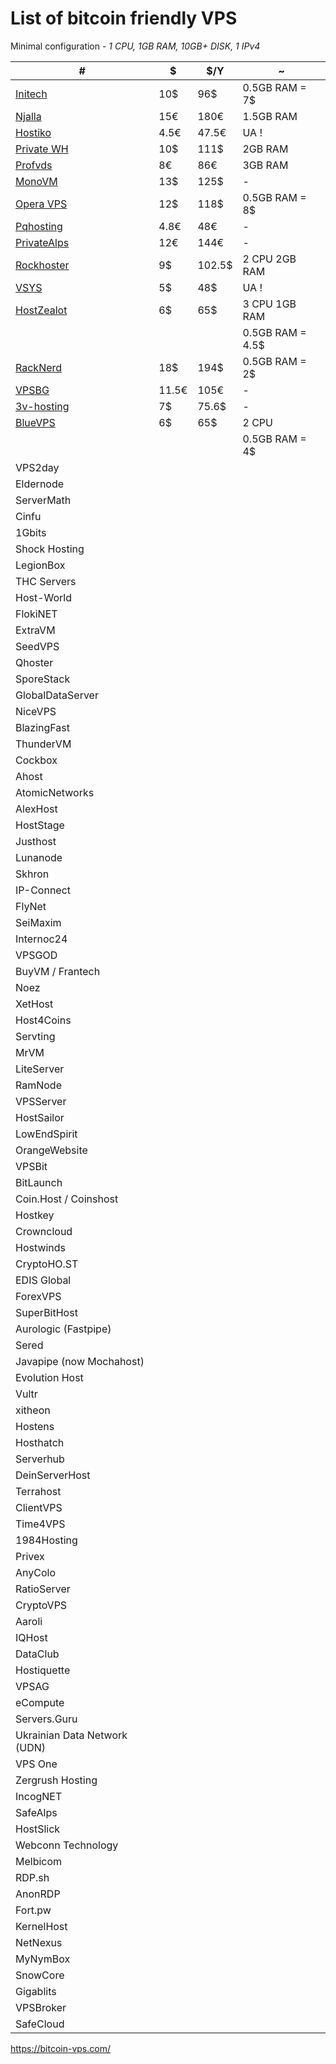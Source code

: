 # List of bitcoin friendly VPS

Minimal configuration - _1 CPU, 1GB RAM, 10GB+ DISK, 1 IPv4_

| #                                       | $     | $/Y    | ~                |
| --------------------------------------- | ----- | ------ | ---------------- |
| [Initech](https://initech.global/)      | 10$   | 96$    | 0.5GB RAM = 7$   |
| [Njalla](https://njal.la/)              | 15€   | 180€   | 1.5GB RAM        |
| [Hostiko](https://hostiko.com.ua/)      | 4.5€  | 47.5€  | UA !             |
| [Private WH](https://privateweb.ch/)    | 10$   | 111$   | 2GB RAM          |
| [Profvds](https://profvds.com/)         | 8€    | 86€    | 3GB RAM          |
| [MonoVM](https://monovm.com/)           | 13$   | 125$   | -                |
| [Opera VPS](https://operavps.com/)      | 12$   | 118$   | 0.5GB RAM = 8$   |
| [Pqhosting](https://pq.hosting/)        | 4.8€  | 48€    | -                |
| [PrivateAlps](https://privatealps.net/) | 12€   | 144€   | -                |
| [Rockhoster](https://rockhoster.com/)   | 9$    | 102.5$ | 2 CPU 2GB RAM    |
| [VSYS](https://vsys.host/)              | 5$    | 48$    | UA !             |
| [HostZealot](https://hostzealot.com/)   | 6$    | 65$    | 3 CPU 1GB RAM    |
|                                         |       |        | 0.5GB RAM = 4.5$ |
| [RackNerd](https://racknerd.com/)       | 18$   | 194$   | 0.5GB RAM = 2$   |
| [VPSBG](https://vpsbg.eu/)              | 11.5€ | 105€   | -                |
| [3v-hosting](https://3v-host.com/)      | 7$    | 75.6$  | -                |
| [BlueVPS](https://bluevps.com/)         | 6$    | 65$    | 2 CPU            |
|                                         |       |        | 0.5GB RAM = 4$   |
| VPS2day                                 |       |        |                  |
| Eldernode                               |       |        |                  |
| ServerMath                              |       |        |                  |
| Cinfu                                   |       |        |                  |
| 1Gbits                                  |       |        |                  |
| Shock Hosting                           |       |        |                  |
| LegionBox                               |       |        |                  |
| THC Servers                             |       |        |                  |
| Host-World                              |       |        |                  |
| FlokiNET                                |       |        |                  |
| ExtraVM                                 |       |        |                  |
| SeedVPS                                 |       |        |                  |
| Qhoster                                 |       |        |                  |
| SporeStack                              |       |        |                  |
| GlobalDataServer                        |       |        |                  |
| NiceVPS                                 |       |        |                  |
| BlazingFast                             |       |        |                  |
| ThunderVM                               |       |        |                  |
| Cockbox                                 |       |        |                  |
| Ahost                                   |       |        |                  |
| AtomicNetworks                          |       |        |                  |
| AlexHost                                |       |        |                  |
| HostStage                               |       |        |                  |
| Justhost                                |       |        |                  |
| Lunanode                                |       |        |                  |
| Skhron                                  |       |        |                  |
| IP-Connect                              |       |        |                  |
| FlyNet                                  |       |        |                  |
| SeiMaxim                                |       |        |                  |
| Internoc24                              |       |        |                  |
| VPSGOD                                  |       |        |                  |
| BuyVM / Frantech                        |       |        |                  |
| Noez                                    |       |        |                  |
| XetHost                                 |       |        |                  |
| Host4Coins                              |       |        |                  |
| Servting                                |       |        |                  |
| MrVM                                    |       |        |                  |
| LiteServer                              |       |        |                  |
| RamNode                                 |       |        |                  |
| VPSServer                               |       |        |                  |
| HostSailor                              |       |        |                  |
| LowEndSpirit                            |       |        |                  |
| OrangeWebsite                           |       |        |                  |
| VPSBit                                  |       |        |                  |
| BitLaunch                               |       |        |                  |
| Coin.Host / Coinshost                   |       |        |                  |
| Hostkey                                 |       |        |                  |
| Crowncloud                              |       |        |                  |
| Hostwinds                               |       |        |                  |
| CryptoHO.ST                             |       |        |                  |
| EDIS Global                             |       |        |                  |
| ForexVPS                                |       |        |                  |
| SuperBitHost                            |       |        |                  |
| Aurologic (Fastpipe)                    |       |        |                  |
| Sered                                   |       |        |                  |
| Javapipe (now Mochahost)                |       |        |                  |
| Evolution Host                          |       |        |                  |
| Vultr                                   |       |        |                  |
| xitheon                                 |       |        |                  |
| Hostens                                 |       |        |                  |
| Hosthatch                               |       |        |                  |
| Serverhub                               |       |        |                  |
| DeinServerHost                          |       |        |                  |
| Terrahost                               |       |        |                  |
| ClientVPS                               |       |        |                  |
| Time4VPS                                |       |        |                  |
| 1984Hosting                             |       |        |                  |
| Privex                                  |       |        |                  |
| AnyColo                                 |       |        |                  |
| RatioServer                             |       |        |                  |
| CryptoVPS                               |       |        |                  |
| Aaroli                                  |       |        |                  |
| IQHost                                  |       |        |                  |
| DataClub                                |       |        |                  |
| Hostiquette                             |       |        |                  |
| VPSAG                                   |       |        |                  |
| eCompute                                |       |        |                  |
| Servers.Guru                            |       |        |                  |
| Ukrainian Data Network (UDN)            |       |        |                  |
| VPS One                                 |       |        |                  |
| Zergrush Hosting                        |       |        |                  |
| IncogNET                                |       |        |                  |
| SafeAlps                                |       |        |                  |
| HostSlick                               |       |        |                  |
| Webconn Technology                      |       |        |                  |
| Melbicom                                |       |        |                  |
| RDP.sh                                  |       |        |                  |
| AnonRDP                                 |       |        |                  |
| Fort.pw                                 |       |        |                  |
| KernelHost                              |       |        |                  |
| NetNexus                                |       |        |                  |
| MyNymBox                                |       |        |                  |
| SnowCore                                |       |        |                  |
| Gigablits                               |       |        |                  |
| VPSBroker                               |       |        |                  |
| SafeCloud                               |       |        |                  |

https://bitcoin-vps.com/
